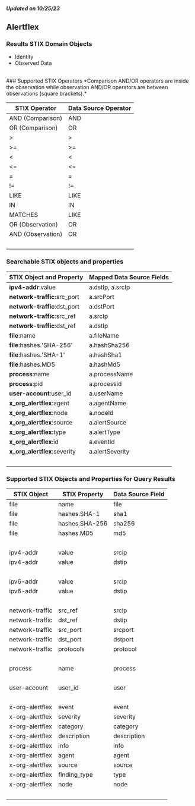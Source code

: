 ##### Updated on 10/25/23
## Alertflex
### Results STIX Domain Objects
* Identity
* Observed Data
<br>
### Supported STIX Operators
*Comparison AND/OR operators are inside the observation while observation AND/OR operators are between observations (square brackets).*

| STIX Operator | Data Source Operator |
|--|--|
| AND (Comparison) | AND |
| OR (Comparison) | OR |
| > | > |
| >= | >= |
| < | < |
| <= | <= |
| = | = |
| != | != |
| LIKE | LIKE |
| IN | IN |
| MATCHES | LIKE |
| OR (Observation) | OR |
| AND (Observation) | OR |
| <br> | |
### Searchable STIX objects and properties
| STIX Object and Property | Mapped Data Source Fields |
|--|--|
| **ipv4-addr**:value | a.dstIp, a.srcIp |
| **network-traffic**:src_port | a.srcPort |
| **network-traffic**:dst_port | a.dstPort |
| **network-traffic**:src_ref | a.srcIp |
| **network-traffic**:dst_ref | a.dstIp |
| **file**:name | a.fileName |
| **file**:hashes.'SHA-256' | a.hashSha256 |
| **file**:hashes.'SHA-1' | a.hashSha1 |
| **file**:hashes.MD5 | a.hashMd5 |
| **process**:name | a.processName |
| **process**:pid | a.processId |
| **user-account**:user_id | a.userName |
| **x_org_alertflex**:agent | a.agentName |
| **x_org_alertflex**:node | a.nodeId |
| **x_org_alertflex**:source | a.alertSource |
| **x_org_alertflex**:type | a.alertType |
| **x_org_alertflex**:id | a.eventId |
| **x_org_alertflex**:severity | a.alertSeverity |
| <br> | |
### Supported STIX Objects and Properties for Query Results
| STIX Object | STIX Property | Data Source Field |
|--|--|--|
| file | name | file |
| file | hashes.SHA-1 | sha1 |
| file | hashes.SHA-256 | sha256 |
| file | hashes.MD5 | md5 |
| <br> | | |
| ipv4-addr | value | srcip |
| ipv4-addr | value | dstip |
| <br> | | |
| ipv6-addr | value | srcip |
| ipv6-addr | value | dstip |
| <br> | | |
| network-traffic | src_ref | srcip |
| network-traffic | dst_ref | dstip |
| network-traffic | src_port | srcport |
| network-traffic | dst_port | dstport |
| network-traffic | protocols | protocol |
| <br> | | |
| process | name | process |
| <br> | | |
| user-account | user_id | user |
| <br> | | |
| x-org-alertflex | event | event |
| x-org-alertflex | severity | severity |
| x-org-alertflex | category | category |
| x-org-alertflex | description | description |
| x-org-alertflex | info | info |
| x-org-alertflex | agent | agent |
| x-org-alertflex | source | source |
| x-org-alertflex | finding_type | type |
| x-org-alertflex | node | node |
| <br> | | |
